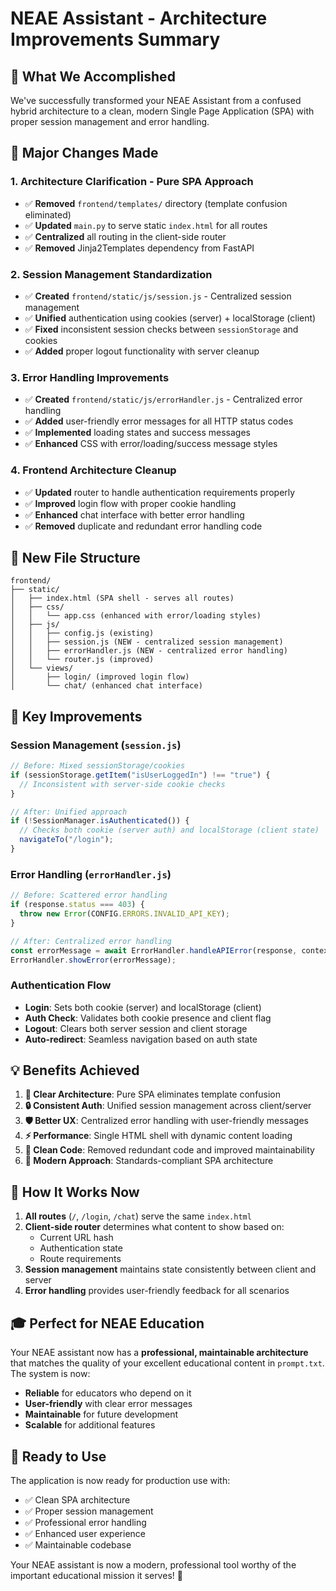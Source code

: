 # NEAE Assistant - Architecture Improvements Summary

## 🎯 **What We Accomplished**

We've successfully transformed your NEAE Assistant from a confused hybrid architecture to a clean, modern Single Page Application (SPA) with proper session management and error handling.

## 🔧 **Major Changes Made**

### 1. **Architecture Clarification - Pure SPA Approach**

- ✅ **Removed** `frontend/templates/` directory (template confusion eliminated)
- ✅ **Updated** `main.py` to serve static `index.html` for all routes
- ✅ **Centralized** all routing in the client-side router
- ✅ **Removed** Jinja2Templates dependency from FastAPI

### 2. **Session Management Standardization**

- ✅ **Created** `frontend/static/js/session.js` - Centralized session management
- ✅ **Unified** authentication using cookies (server) + localStorage (client)
- ✅ **Fixed** inconsistent session checks between `sessionStorage` and cookies
- ✅ **Added** proper logout functionality with server cleanup

### 3. **Error Handling Improvements**

- ✅ **Created** `frontend/static/js/errorHandler.js` - Centralized error handling
- ✅ **Added** user-friendly error messages for all HTTP status codes
- ✅ **Implemented** loading states and success messages
- ✅ **Enhanced** CSS with error/loading/success message styles

### 4. **Frontend Architecture Cleanup**

- ✅ **Updated** router to handle authentication requirements properly
- ✅ **Improved** login flow with proper cookie handling
- ✅ **Enhanced** chat interface with better error handling
- ✅ **Removed** duplicate and redundant error handling code

## 📁 **New File Structure**

```
frontend/
├── static/
│   ├── index.html (SPA shell - serves all routes)
│   ├── css/
│   │   └── app.css (enhanced with error/loading styles)
│   ├── js/
│   │   ├── config.js (existing)
│   │   ├── session.js (NEW - centralized session management)
│   │   ├── errorHandler.js (NEW - centralized error handling)
│   │   └── router.js (improved)
│   └── views/
│       ├── login/ (improved login flow)
│       └── chat/ (enhanced chat interface)
```

## 🚀 **Key Improvements**

### **Session Management (`session.js`)**

```javascript
// Before: Mixed sessionStorage/cookies
if (sessionStorage.getItem("isUserLoggedIn") !== "true") {
  // Inconsistent with server-side cookie checks
}

// After: Unified approach
if (!SessionManager.isAuthenticated()) {
  // Checks both cookie (server auth) and localStorage (client state)
  navigateTo("/login");
}
```

### **Error Handling (`errorHandler.js`)**

```javascript
// Before: Scattered error handling
if (response.status === 403) {
  throw new Error(CONFIG.ERRORS.INVALID_API_KEY);
}

// After: Centralized error handling
const errorMessage = await ErrorHandler.handleAPIError(response, context);
ErrorHandler.showError(errorMessage);
```

### **Authentication Flow**

- **Login**: Sets both cookie (server) and localStorage (client)
- **Auth Check**: Validates both cookie presence and client flag
- **Logout**: Clears both server session and client storage
- **Auto-redirect**: Seamless navigation based on auth state

## 💡 **Benefits Achieved**

1. **🎯 Clear Architecture**: Pure SPA eliminates template confusion
2. **🔒 Consistent Auth**: Unified session management across client/server
3. **🛡️ Better UX**: Centralized error handling with user-friendly messages
4. **⚡ Performance**: Single HTML shell with dynamic content loading
5. **🧹 Clean Code**: Removed redundant code and improved maintainability
6. **📱 Modern Approach**: Standards-compliant SPA architecture

## 🔄 **How It Works Now**

1. **All routes** (`/`, `/login`, `/chat`) serve the same `index.html`
2. **Client-side router** determines what content to show based on:
   - Current URL hash
   - Authentication state
   - Route requirements
3. **Session management** maintains state consistently between client and server
4. **Error handling** provides user-friendly feedback for all scenarios

## 🎓 **Perfect for NEAE Education**

Your NEAE assistant now has a **professional, maintainable architecture** that matches the quality of your excellent educational content in `prompt.txt`. The system is now:

- **Reliable** for educators who depend on it
- **User-friendly** with clear error messages
- **Maintainable** for future development
- **Scalable** for additional features

## 🚀 **Ready to Use**

The application is now ready for production use with:

- ✅ Clean SPA architecture
- ✅ Proper session management
- ✅ Professional error handling
- ✅ Enhanced user experience
- ✅ Maintainable codebase

Your NEAE assistant is now a modern, professional tool worthy of the important educational mission it serves! 🎉

